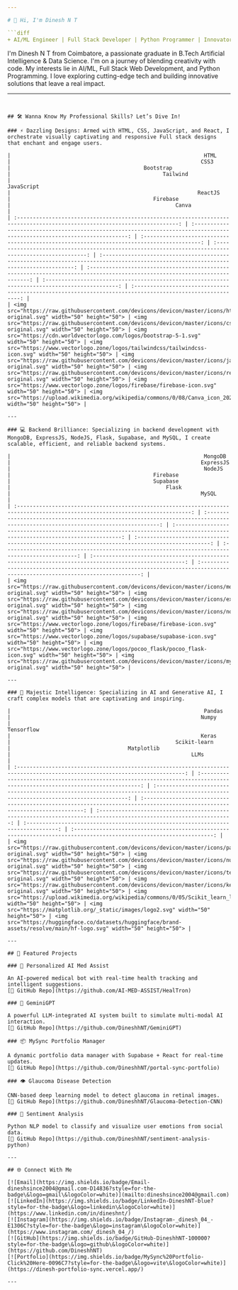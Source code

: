 ```yaml
---

# 👋 Hi, I'm Dinesh N T

```diff
+ AI/ML Engineer | Full Stack Developer | Python Programmer | Innovator
```

I'm Dinesh N T from Coimbatore, a passionate graduate in B.Tech Artificial Intelligence & Data Science.
I'm on a journey of blending creativity with code. My interests lie in AI/ML, Full Stack Web Development, and Python Programming.
I love exploring cutting-edge tech and building innovative solutions that leave a real impact.

---
```


## 🛠️ Wanna Know My Professional Skills? Let’s Dive In!

### ⚡ Dazzling Designs: Armed with HTML, CSS, JavaScript, and React, I orchestrate visually captivating and responsive Full stack designs that enchant and engage users.

|                                                             HTML                                                            |                                                            CSS3                                                           |                                          Bootstrap                                         |                                                Tailwind                                               |                                                               JavaScript                                                              |                                                           ReactJS                                                           |                                             Firebase                                            |                                                    Canva                                                   |
| :-------------------------------------------------------------------------------------------------------------------------: | :-----------------------------------------------------------------------------------------------------------------------: | :----------------------------------------------------------------------------------------: | :---------------------------------------------------------------------------------------------------: | :-----------------------------------------------------------------------------------------------------------------------------------: | :-------------------------------------------------------------------------------------------------------------------------: | :---------------------------------------------------------------------------------------------: | :--------------------------------------------------------------------------------------------------------: |
| <img src="https://raw.githubusercontent.com/devicons/devicon/master/icons/html5/html5-original.svg" width="50" height="50"> | <img src="https://raw.githubusercontent.com/devicons/devicon/master/icons/css3/css3-original.svg" width="50" height="50"> | <img src="https://cdn.worldvectorlogo.com/logos/bootstrap-5-1.svg" width="50" height="50"> | <img src="https://www.vectorlogo.zone/logos/tailwindcss/tailwindcss-icon.svg" width="50" height="50"> | <img src="https://raw.githubusercontent.com/devicons/devicon/master/icons/javascript/javascript-original.svg" width="50" height="50"> | <img src="https://raw.githubusercontent.com/devicons/devicon/master/icons/react/react-original.svg" width="50" height="50"> | <img src="https://www.vectorlogo.zone/logos/firebase/firebase-icon.svg" width="50" height="50"> | <img src="https://upload.wikimedia.org/wikipedia/commons/0/08/Canva_icon_2021.svg" width="50" height="50"> |

---

### 💻 Backend Brilliance: Specializing in backend development with MongoDB, ExpressJS, NodeJS, Flask, Supabase, and MySQL, I create scalable, efficient, and reliable backend systems.

|                                                             MongoDB                                                             |                                                            ExpressJS                                                            |                                                             NodeJS                                                            |                                             Firebase                                            |                                             Supabase                                            |                                                 Flask                                                 |                                                            MySQL                                                            |
| :-----------------------------------------------------------------------------------------------------------------------------: | :-----------------------------------------------------------------------------------------------------------------------------: | :---------------------------------------------------------------------------------------------------------------------------: | :---------------------------------------------------------------------------------------------: | :---------------------------------------------------------------------------------------------: | :---------------------------------------------------------------------------------------------------: | :-------------------------------------------------------------------------------------------------------------------------: |
| <img src="https://raw.githubusercontent.com/devicons/devicon/master/icons/mongodb/mongodb-original.svg" width="50" height="50"> | <img src="https://raw.githubusercontent.com/devicons/devicon/master/icons/express/express-original.svg" width="50" height="50"> | <img src="https://raw.githubusercontent.com/devicons/devicon/master/icons/nodejs/nodejs-original.svg" width="50" height="50"> | <img src="https://www.vectorlogo.zone/logos/firebase/firebase-icon.svg" width="50" height="50"> | <img src="https://www.vectorlogo.zone/logos/supabase/supabase-icon.svg" width="50" height="50"> | <img src="https://www.vectorlogo.zone/logos/pocoo_flask/pocoo_flask-icon.svg" width="50" height="50"> | <img src="https://raw.githubusercontent.com/devicons/devicon/master/icons/mysql/mysql-original.svg" width="50" height="50"> |

---

### 🧠 Majestic Intelligence: Specializing in AI and Generative AI, I craft complex models that are captivating and inspiring.

|                                                             Pandas                                                            |                                                            Numpy                                                            |                                                               Tensorflow                                                              |                                                            Keras                                                            |                                                    Scikit-learn                                                    |                                     Matplotlib                                     |                                                         LLMs                                                         |
| :---------------------------------------------------------------------------------------------------------------------------: | :-------------------------------------------------------------------------------------------------------------------------: | :-----------------------------------------------------------------------------------------------------------------------------------: | :-------------------------------------------------------------------------------------------------------------------------: | :----------------------------------------------------------------------------------------------------------------: | :--------------------------------------------------------------------------------: | :------------------------------------------------------------------------------------------------------------------: |
| <img src="https://raw.githubusercontent.com/devicons/devicon/master/icons/pandas/pandas-original.svg" width="50" height="50"> | <img src="https://raw.githubusercontent.com/devicons/devicon/master/icons/numpy/numpy-original.svg" width="50" height="50"> | <img src="https://raw.githubusercontent.com/devicons/devicon/master/icons/tensorflow/tensorflow-original.svg" width="50" height="50"> | <img src="https://raw.githubusercontent.com/devicons/devicon/master/icons/keras/keras-original.svg" width="50" height="50"> | <img src="https://upload.wikimedia.org/wikipedia/commons/0/05/Scikit_learn_logo_small.svg" width="50" height="50"> | <img src="https://matplotlib.org/_static/images/logo2.svg" width="50" height="50"> | <img src="https://huggingface.co/datasets/huggingface/brand-assets/resolve/main/hf-logo.svg" width="50" height="50"> |

---

## 🚀 Featured Projects

### 🧬 Personalized AI Med Assist

An AI-powered medical bot with real-time health tracking and intelligent suggestions.
[🔗 GitHub Repo](https://github.com/AI-MED-ASSIST/HealTron)

### 🤖 GeminiGPT

A powerful LLM-integrated AI system built to simulate multi-modal AI interaction.
[🔗 GitHub Repo](https://github.com/DineshhNT/GeminiGPT)

### 📦 MySync Portfolio Manager

A dynamic portfolio data manager with Supabase + React for real-time updates.
[🔗 GitHub Repo](https://github.com/DineshhNT/portal-sync-portfolio)

### 👁️ Glaucoma Disease Detection

CNN-based deep learning model to detect glaucoma in retinal images.
[🔗 GitHub Repo](https://github.com/DineshhNT/Glaucoma-Detection-CNN)

### 💬 Sentiment Analysis

Python NLP model to classify and visualize user emotions from social data.
[🔗 GitHub Repo](https://github.com/DineshhNT/sentiment-analysis-python)

---

## 🌐 Connect With Me

[![Email](https://img.shields.io/badge/Email-dineshsince2004@gmail.com-D14836?style=for-the-badge\&logo=gmail\&logoColor=white)](mailto:dineshsince2004@gmail.com)
[![LinkedIn](https://img.shields.io/badge/LinkedIn-DineshNT-blue?style=for-the-badge\&logo=linkedin\&logoColor=white)](https://www.linkedin.com/in/dineshnt/)
[![Instagram](https://img.shields.io/badge/Instagram-_dinesh_04_-E1306C?style=for-the-badge\&logo=instagram\&logoColor=white)](https://www.instagram.com/_dinesh_04_/)
[![GitHub](https://img.shields.io/badge/GitHub-DineshhNT-100000?style=for-the-badge\&logo=github\&logoColor=white)](https://github.com/DineshhNT)
[![Portfolio](https://img.shields.io/badge/MySync%20Portfolio-Click%20Here-0096C7?style=for-the-badge\&logo=vite\&logoColor=white)](https://dinesh-portfolio-sync.vercel.app/)

---
